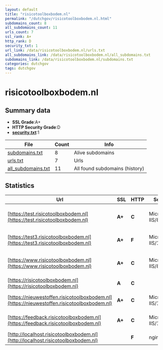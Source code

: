 ```yaml
---
layout: default
title: "risicotoolboxbodem.nl"
permalink: "/dutchgov/risicotoolboxbodem.nl.html"
subdomains_count: 8
all_subdomains_count: 11
urls_count: 7
ssl_rank: A+
http_rank: D
security_txt: 1
url_link: /data/risicotoolboxbodem.nl/urls.txt
all_subdomains_link: /data/risicotoolboxbodem.nl/all_subdomains.txt
subdomains_link: /data/risicotoolboxbodem.nl/subdomains.txt
categories: dutchgov
tags: dutchgov
---
```



# risicotoolboxbodem.nl
## Summary data


 - **SSL Grade**:A+
 - **HTTP Security Grade**:D
 - **[security.txt](https://www.digitaleoverheid.nl/nieuws/standaard-security-txt-nu-verplicht-voor-overheid/)**:1


| File       | Count | Info |
|------------|-------|------|
|[subdomains.txt](/DutchGovScope/data/risicotoolboxbodem.nl/subdomains.txt)|8|Alive subdomains|
|[urls.txt](/DutchGovScope/data/risicotoolboxbodem.nl/urls.txt)|7|Urls|
|[all_subdomains.txt](/DutchGovScope/data/risicotoolboxbodem.nl/all_subdomains.txt)|11|All found subdomains (history)|


## Statistics


| Url | SSL | HTTP | Server | Cookie | HSTS | CORS | CTO | CSP | XFO | XXP | RP |FP| Tech |Title |
|--------|-------|-------|------|------|------|------|------|------|------|------|------|------|------|------|
|[https://test.risicotoolboxbodem.nl](https://test.risicotoolboxbodem.nl)| **A+**| **C**|Microsoft-IIS/8.5|:warning: |:white_check_mark: | | | | | :white_check_mark: | :white_check_mark: | |Bootstrap HSTS IIS:8.5 Microsoft ASP.NET:4.0.30319 Windows Server|RisicotoolboxBod...|
|[https://test3.risicotoolboxbodem.nl](https://test3.risicotoolboxbodem.nl)| **A+**| **F**|Microsoft-IIS/10.0| | | | | | | | :white_check_mark: | |HSTS IIS:10.0 Microsoft ASP.NET Windows Server|Welkom - Nieuwe...|
|[https://www.risicotoolboxbodem.nl](https://www.risicotoolboxbodem.nl)| **A+**| **C**|Microsoft-IIS/8.5|:warning: |:white_check_mark: | | | | | :white_check_mark: | :white_check_mark: | |Bootstrap HSTS IIS:8.5 Microsoft ASP.NET:4.0.30319 Windows Server|RisicotoolboxBod...|
|[https://risicotoolboxbodem.nl](https://risicotoolboxbodem.nl)| **A**| **C**||:warning: |:white_check_mark: | | | | | :white_check_mark: | :white_check_mark: | |||
|[https://nieuwestoffen.risicotoolboxbodem.nl](https://nieuwestoffen.risicotoolboxbodem.nl)| **A+**| **C**|Microsoft-IIS/10.0| |:white_check_mark: | | | | | | :white_check_mark: | |HSTS IIS:10.0 Microsoft ASP.NET Windows Server|Welkom - Nieuwe...|
|[https://feedback.risicotoolboxbodem.nl](https://feedback.risicotoolboxbodem.nl)| **A+**| **C**|Microsoft-IIS/10.0|:warning: |:white_check_mark: | | | | :white_check_mark: | | :white_check_mark: | |HSTS IIS:10.0 Microsoft ASP.NET Windows Server||
|[http://localhost.risicotoolboxbodem.nl](http://localhost.risicotoolboxbodem.nl)| | **F**|nginx| | | :warning:| | | | | :white_check_mark: | |Nginx|(404 Not Found)|

